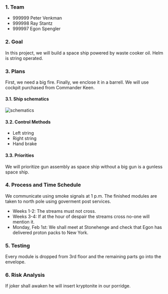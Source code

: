 ### 1. Team

* 999999 Peter Venkman
* 999998 Ray Stantz
* 999997 Egon Spengler


### 2. Goal

In this project, we will build a space ship powered by waste
cooker oil. Helm is string operated.


### 3. Plans

First, we need a big fire. Finally, we enclose it in a barrell.
We will use cockpit purchased from Commander Keen.

#### 3.1. Ship schematics

![schematics](doc/schematics.png)

#### 3.2. Control Methods

* Left string
* Right string
* Hand brake

#### 3.3. Priorities

We will prioritize gun assembly as space ship without a big
gun is a gunless space ship.


### 4. Process and Time Schedule

We communicate using smoke signals at 1 p.m. The finished
modules are taken to north pole using goverment post services.

* Weeks 1-2: The streams must not cross.
* Weeks 3-4: If at the hour of despair the streams cross
	no-one will mention it.
* Monday, Feb 1st: We shall meet at Stonehenge and check that
	Egon has delivered proton packs to New York.


### 5. Testing

Every module is dropped from 3rd floor and the remaining parts
go into the envelope.


### 6. Risk Analysis

If joker shall awaken he will insert kryptonite in our porridge.